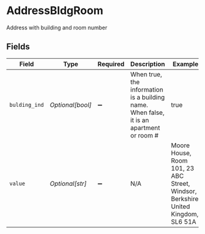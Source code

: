 # AddressBldgRoom

Address with building and room number


## Fields

| Field                                                                                   | Type                                                                                    | Required                                                                                | Description                                                                             | Example                                                                                 |
| --------------------------------------------------------------------------------------- | --------------------------------------------------------------------------------------- | --------------------------------------------------------------------------------------- | --------------------------------------------------------------------------------------- | --------------------------------------------------------------------------------------- |
| `bulding_ind`                                                                           | *Optional[bool]*                                                                        | :heavy_minus_sign:                                                                      | When true, the information is a building name. When false, it is an apartment or room # | true                                                                                    |
| `value`                                                                                 | *Optional[str]*                                                                         | :heavy_minus_sign:                                                                      | N/A                                                                                     | Moore House, Room 101, 23 ABC Street, Windsor, Berkshire, United Kingdom, SL6 51A       |